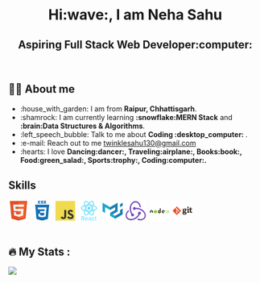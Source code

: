 <h1 align="center">Hi:wave:, I am Neha Sahu</h1>
<h2 align="center">Aspiring Full Stack Web Developer:computer:</h2></br>
<h2>👩‍💼 About me</h2>
<ul>
  <li>:house_with_garden: I am from <b>Raipur, Chhattisgarh</b>. </li>
  <li>:shamrock: I am currently learning <b>:snowflake:MERN Stack</b> and <b>:brain:Data Structures & Algorithms</b>. </li>
  <li>:left_speech_bubble: Talk to me about <b>Coding :desktop_computer: </b>.</li>
  <li>:e-mail: Reach out to me <a href="">twinklesahu130@gmail.com</a> </li>
  <li>:hearts: I love <b>Dancing:dancer:,  Traveling:airplane:,  Books:book:,  Food:green_salad:,  Sports:trophy:,  Coding:computer:. </li>
 </ul>
<h2>Skills</h2>

<div>
  <img src="https://github.com/devicons/devicon/blob/master/icons/html5/html5-original.svg" title="HTML5" alt="HTML" width="40" height="40"/>&nbsp;
  <img src="https://github.com/devicons/devicon/blob/master/icons/css3/css3-plain-wordmark.svg"  title="CSS3" alt="CSS" width="40" height="40"/>&nbsp;
  <img src="https://github.com/devicons/devicon/blob/master/icons/javascript/javascript-original.svg" title="JavaScript" alt="JavaScript" width="40" height="40"/>&nbsp;
  <img src="https://github.com/devicons/devicon/blob/master/icons/react/react-original-wordmark.svg" title="React" alt="React" width="40" height="40"/>&nbsp;
  <img src="https://github.com/devicons/devicon/blob/master/icons/materialui/materialui-original.svg" title="Material UI" alt="Material UI" width="40" height="40"/>&nbsp;
  <img src="https://github.com/devicons/devicon/blob/master/icons/redux/redux-original.svg" title="Redux" alt="Redux " width="40" height="40"/>&nbsp;
  <img src="https://github.com/devicons/devicon/blob/master/icons/nodejs/nodejs-original-wordmark.svg" title="NodeJS" alt="NodeJS" width="40" height="40"/>&nbsp;
  <img src="https://github.com/devicons/devicon/blob/master/icons/git/git-original-wordmark.svg" title="Git" **alt="Git" width="40" height="40"/>
</div></br>

## :fire: My Stats :
<img src="https://github-readme-stats.vercel.app/api?username=hinehasahu&&show_icons=true&title_color=ffffff&icon_color=bb2acf&text_color=daf7dc&bg_color=151515"/>
